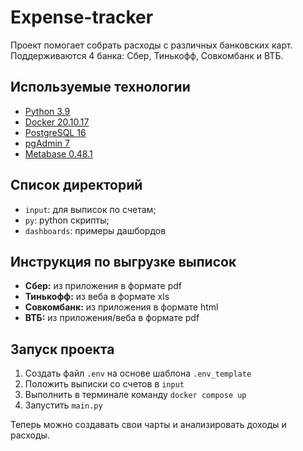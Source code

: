 # Expense-tracker

Проект помогает собрать расходы с различных банковских карт. Поддерживаются 4 банка: Сбер, Тинькофф, Совкомбанк и ВТБ.

## Используемые технологии

- [Python 3.9](https://www.python.org/)
- [Docker 20.10.17](https://docs.docker.com/)
- [PostgreSQL 16](https://www.postgresql.org/)
- [pgAdmin 7](https://www.pgadmin.org/)
- [Metabase 0.48.1](https://www.metabase.com/)

## Список директорий
- ```input```: для выписок по счетам;
- ```py```: python скрипты;
- ```dashboards```: примеры дашбордов

## Инструкция по выгрузке выписок
- **Сбер:** из приложения в формате pdf
- **Тинькофф:** из веба в формате xls
- **Совкомбанк:** из приложения в формате html
- **ВТБ:** из приложения/веба в формате pdf

## Запуск проекта
1. Создать файл ```.env``` на основе шаблона ```.env_template```
2. Положить выписки со счетов в ```input```
3. Выполнить в терминале команду ```docker compose up```
4. Запустить ```main.py```

Теперь можно создавать свои чарты и анализировать доходы и расходы.